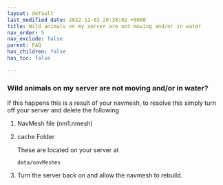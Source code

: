 ```yaml
---
layout: default
last_modified_date: 2022-12-03 20:38:02 +0000
title: Wild animals on my server are not moving and/or in water
nav_order: 5
nav_exclude: false
parent: FAQ
has_children: false
has_toc: false

---
```

### Wild animals on my server are not moving and/or in water?

If this happens this is a result of your navmesh, to resolve this simply turn off your server and delete the following

1. NavMesh file (nm1.nmesh)
2. cache Folder

   These are located on your server at

       data/navMeshes
3. Turn the server back on and allow the navmesh to rebuild.